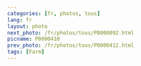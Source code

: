 ```yaml
---
categories: [fr, photos, tous]
lang: fr
layout: photo
next_photo: /fr/photos/tous/P0000092.html
picname: P0000410
prev_photo: /fr/photos/tous/P0000412.html
tags: [Farm]
---
```

